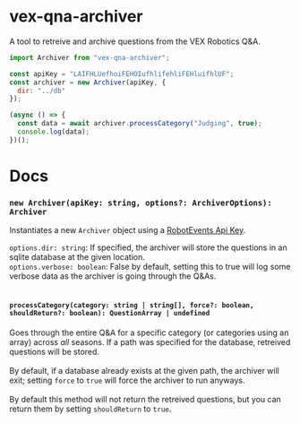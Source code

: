 # vex-qna-archiver

A tool to retreive and archive questions from the VEX Robotics Q&A.

```js
import Archiver from "vex-qna-archiver";

const apiKey = "LAIFHLUefhoiFEHOIufhlifehliFEHluifhlUF";
const archiver = new Archiver(apiKey, {
  dir: "../db"
});

(async () => {
  const data = await archiver.processCategory("Judging", true);
  console.log(data);
})();
```

# Docs

### `new Archiver(apiKey: string, options?: ArchiverOptions): Archiver`

Instantiates a new `Archiver` object using a [RobotEvents Api Key](https://www.robotevents.com/api/v2). 

`options.dir: string`: If specified, the archiver will store the questions in an sqlite database at the given location.
\
`options.verbose: boolean`: False by default, setting this to true will log some verbose data as the archiver is going through the Q&As.
<br>
<br>

#### `processCategory(category: string | string[], force?: boolean, shouldReturn?: boolean): QuestionArray | undefined`

Goes through the entire Q&A for a specific category (or categories using an array) across _all_ seasons. If a path was specified for the database, retreived questions will be stored.
\
\
By default, if a database already exists at the given path, the archiver will exit; setting `force` to `true` will force the archiver to run anyways.
\
\
By default this method will not return the retreived questions, but you can return them by setting `shouldReturn` to `true`.
